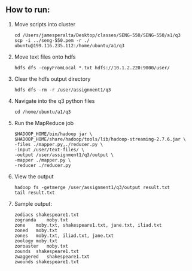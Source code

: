 ## How to run:
1. Move scripts into cluster
    ```
    cd /Users/jamesperalta/Desktop/classes/SENG-550/SENG-550/a1/q3
    scp -i ../seng-550.pem -r ./ ubuntu@199.116.235.112:/home/ubuntu/a1/q3
    ```
2. Move text files onto hdfs
    ```
    hdfs dfs -copyFromLocal *.txt hdfs://10.1.2.220:9000/user/
    ```
3. Clear the hdfs output directory
    ```
    hdfs dfs -rm -r /user/assignment1/q3
    ```
3. Navigate into the q3 python files
    ```
    cd /home/ubuntu/a1/q3
    ```
4. Run the MapReduce job
    ```
    $HADOOP_HOME/bin/hadoop jar \
    $HADOOP_HOME/share/hadoop/tools/lib/hadoop-streaming-2.7.6.jar \
    -files ./mapper.py,./reducer.py \
    -input /user/text-files/ \
    -output /user/assignment1/q3/output \
    -mapper ./mapper.py \
    -reducer ./reducer.py
    ```
5. View the output
    ```
    hadoop fs -getmerge /user/assignment1/q3/output result.txt
    tail result.txt 
    ```
6. Sample output:
    ```
    zodiacs	shakespeare1.txt
    zogranda	moby.txt
    zone	moby.txt, shakespeare1.txt, jane.txt, iliad.txt
    zoned	moby.txt
    zones	moby.txt, iliad.txt, jane.txt
    zoology	moby.txt
    zoroaster	moby.txt
    zounds	shakespeare1.txt
    zwaggered	shakespeare1.txt
    zwounds	shakespeare1.txt
    ```